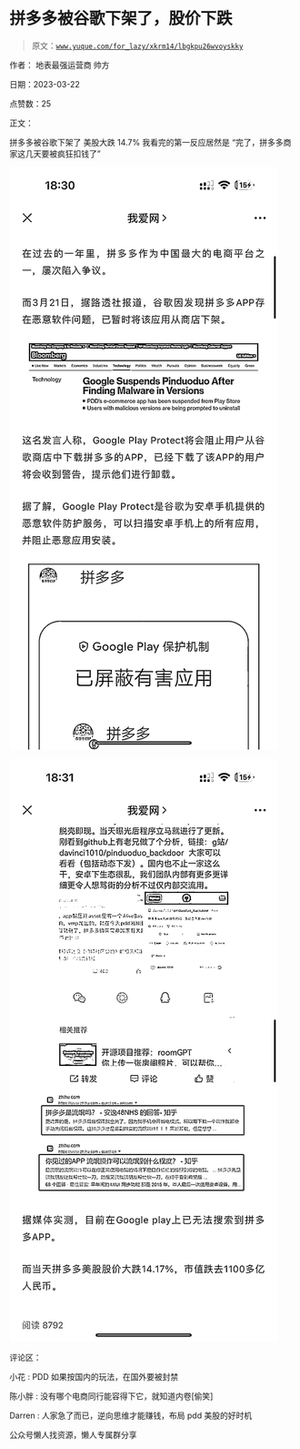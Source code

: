 # 拼多多被谷歌下架了，股价下跌

> 原文：[`www.yuque.com/for_lazy/xkrm14/lbgkpu26wvoyskky`](https://www.yuque.com/for_lazy/xkrm14/lbgkpu26wvoyskky)



作者： 地表最强运营商 帅方



日期：2023-03-22



点赞数：25

<ne-card data-card-name="hr" data-card-type="block" id="pgD3P" data-event-boundary="card">

正文：



拼多多被谷歌下架了 美股大跌 14.7% 我看完的第一反应居然是 “完了，拼多多商家这几天要被疯狂扣钱了”



<ne-card data-card-name="image" data-card-type="inline" id="tZ0Se" data-event-boundary="card">![](img/098319316d270fcbf8c2dda17a48a0ab.png)</ne-card>



<ne-card data-card-name="image" data-card-type="inline" id="QJcTk" data-event-boundary="card">![](img/d0761b1fc4685a2d5a263f4655be4574.png)</ne-card>

<ne-card data-card-name="hr" data-card-type="block" id="ZnN8E" data-event-boundary="card">

评论区：



小花 : PDD 如果按国内的玩法，在国外要被封禁



陈小胖 : 没有哪个电商同行能容得下它，就知道内卷[偷笑]



Darren : 人家急了而已，逆向思维才能赚钱，布局 pdd 美股的好时机

<ne-card data-card-name="hr" data-card-type="block" id="smje2" data-event-boundary="card">

公众号懒人找资源，懒人专属群分享

</ne-card></ne-card></ne-card>